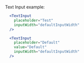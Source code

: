 Text Input example:
```jsx
  <TextInput
    placeholder="Test"
    inputWidth="defaultInputWidth"
  />
```
```jsx
  <TextInput
    placeholder="Default"
    value="Default"
    inputWidth="defaultInputWidth"
  />
```
